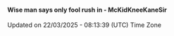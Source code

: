 #### Wise man says only fool rush in - McKidKneeKaneSir
Updated on 22/03/2025 - 08:13:39 (UTC) Time Zone
